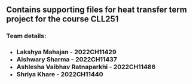 <h2>Contains supporting files for heat transfer term project for the course CLL251</h2>

<h3>Team details:<h3>
<ul>

<li>Lakshya Mahajan - 2022CH11429</li>
<li>Aishwary Sharma - 2022CH11437</li>
<li>Ashlesha Vaibhav Ratnaparkhi - 2022CH11486</li>
<li>Shriya Khare - 2022CH11440</li>

</ul>
